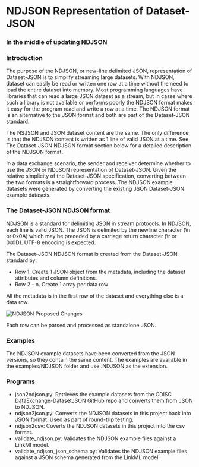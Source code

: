# NDJSON Representation of Dataset-JSON

### In the middle of updating NDJSON

### Introduction

The purpose of the NDJSON, or new-line delimited JSON, representation of Dataset-JSON is to simplify streaming 
large datasets. With NDJSON, dataset can easily be read or written one row at a time without the need to load the entire 
dataset into memory. Most programming languages have libraries that can read a large JSON dataset as a stream, but in cases 
where such a library is not available or performs poorly the NDJSON format makes it easy for the program read and write 
a row at a time. The NDJSON format is an alternative to the JSON format and both are part of the Dataset-JSON standard.

The NSJSON and JSON dataset content are the same. The only difference is that the NDJSON content is written as 1 line
of valid JSON at a time. See The Dataset-JSON NDJSON format section below for a detailed description of the NDJSON 
format.

In a data exchange scenario, the sender and receiver determine whether to use the JSON or NDJSON representation of 
Dataset-JSON. Given the relative simplicity of the Dataset-JSON specification, converting between the two formats is a
straightforward process. The NDJSON example datasets were generated by converting the existing JSON Dataset-JSON 
example datasets.

### The Dataset-JSON NDJSON format

[NDJSON](https://github.com/NDJSON/NDJSON-spec) is a standard for delimiting JSON in stream protocols. In NDJSON, each
line is valid JSON. The JSON is delimited by the newline character (\n or 0x0A) which may be preceded by a carriage
return character (\r or 0x0D). UTF-8 encoding is expected.

The Dataset-JSON NDJSON format is created from the Dataset-JSON standard by:
* Row 1. Create 1 JSON object from the metadata, including the dataset attributes and column definitions.
* Row 2 - n. Create 1 array per data row

All the metadata is in the first row of the dataset and everything else is a data row.

![NDJSON Proposed Changes](/docs/img/ndjson-json-structure.JPG?raw=true)

Each row can be parsed and processed as standalone JSON.

### Examples

The NDJSON example datasets have been converted from the JSON versions, so they contain the same content. The examples 
are available in the examples/NDJSON folder and use .NDJSON as the extension.

### Programs
* json2ndjson.py: Retrieves the example datasets from the CDISC DataExchange-DatasetJSON GitHub repo and converts them from JSON to NDJSON.
* ndjson2json.py: Converts the NDJSON datasets in this project back into JSON format. Used as part of round-trip testing.
* ndjson2csv: Coverts the NDJSON datasets in this project into the csv format.
* validate_ndjson.py: Validates the NDJSON example files against a LinkMl model.
* validate_ndjson_json_schema.py: Validates the NDJSON example files against a JSON schema generated from the LinkML model.


